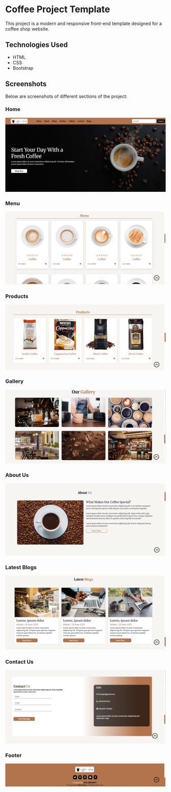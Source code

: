# Coffee Project Template

This project is a modern and responsive front-end template designed for a coffee shop website.

## Technologies Used

* HTML
* CSS
* Bootstrap

## Screenshots

Below are screenshots of different sections of the project:

### Home
![Home](screenshots/Home.png)

### Menu
![Menu](screenshots/Menu.png)

### Products
![Products](screenshots/Products.png)

### Gallery
![Gallery](screenshots/Our-Gallery.png)

### About Us
![About Us](screenshots/About-us.png)

### Latest Blogs
![Latest Blogs](screenshots/Latest-Blogs.png)

### Contact Us
![Contact Us](screenshots/Contact-us.png)

### Footer
![Footer](screenshots/Footer.png)
